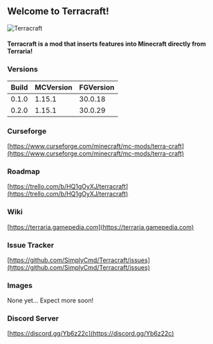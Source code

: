 
## Welcome to Terracraft!
![Terracraft](https://github.com/SimplyCmd/Terracraft/blob/master/main/resources/terracraft_logo.png?raw=true)

#### Terracraft is a mod that inserts features into Minecraft directly from Terraria!

### Versions

| Build     | MCVersion | FGVersion |
| ---       | ---       | ---       |
| 0.1.0     | 1.15.1    | 30.0.18   |
| 0.2.0     | 1.15.1    | 30.0.29   | NOT FINISHED YET

### Curseforge

[https://www.curseforge.com/minecraft/mc-mods/terra-craft](https://www.curseforge.com/minecraft/mc-mods/terra-craft)  

### Roadmap

[https://trello.com/b/HQ1gOyXJ/terracraft](https://trello.com/b/HQ1gOyXJ/terracraft)  

### Wiki

[https://terraria.gamepedia.com](https://terraria.gamepedia.com)

### Issue Tracker

[https://github.com/SimplyCmd/Terracraft/issues](https://github.com/SimplyCmd/Terracraft/issues)  

### Images

None yet... Expect more soon!

### Discord Server

[https://discord.gg/Yb6z22c](https://discord.gg/Yb6z22c)  
